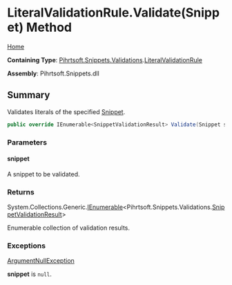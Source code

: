 <a name="_top"></a>

# LiteralValidationRule\.Validate\(Snippet\) Method

[Home](../../../../../README.md#_top)

**Containing Type**: [Pihrtsoft.Snippets.Validations](../../README.md#_top)\.[LiteralValidationRule](../README.md#_top)

**Assembly**: Pihrtsoft\.Snippets\.dll

## Summary

Validates literals of the specified [Snippet](../../../Snippet/README.md#_top)\.

```csharp
public override IEnumerable<SnippetValidationResult> Validate(Snippet snippet)
```

### Parameters

#### snippet

A snippet to be validated\.

### Returns

System\.Collections\.Generic\.[IEnumerable](https://docs.microsoft.com/en-us/dotnet/api/system.collections.generic.ienumerable-1)\<Pihrtsoft\.Snippets\.Validations\.[SnippetValidationResult](../../SnippetValidationResult/README.md#_top)>

Enumerable collection of validation results\.

### Exceptions

[ArgumentNullException](https://docs.microsoft.com/en-us/dotnet/api/system.argumentnullexception)

**snippet** is `null`\.

